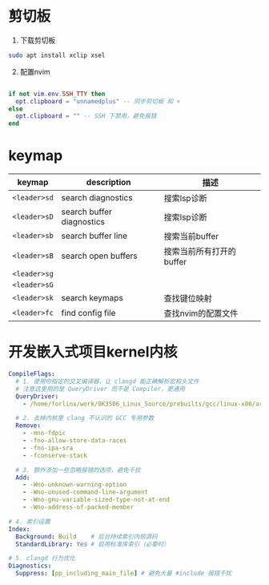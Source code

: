 # 剪切板
1. 下载剪切板
```sh
sudo apt install xclip xsel
```
2. 配置nvim
```lua config.lua

if not vim.env.SSH_TTY then
  opt.clipboard = "unnamedplus" -- 同步剪切板 和 +
else
  opt.clipboard = "" -- SSH 下禁用，避免报错
end
```


# keymap

| keymap       | description               | 描述              |
| ------------ | ------------------------- | --------------- |
| `<leader>sd` | search diagnostics        | 搜索lsp诊断         |
| `<leader>sD` | search buffer diagnostics | 搜索lsp诊断         |
| `<leader>sb` | search buffer line        | 搜索当前buffer      |
| `<leader>sB` | search open  buffers      | 搜索当前所有打开的buffer |
| `<leader>sg` |                           |                 |
| `<leader>sG` |                           |                 |
| `<leader>sk` | search keymaps            | 查找键位映射          |
| `<leader>fc` | find config file          | 查找nvim的配置文件     |

# 开发嵌入式项目kernel内核
``` YAML
CompileFlags:
  # 1. 使用你指定的交叉编译器，让 clangd 能正确解析宏和头文件
  # 注意这里用的是 QueryDriver 而不是 Compiler，更通用
  QueryDriver:
    - /home/forlinx/work/OK3506_Linux_Source/prebuilts/gcc/linux-x86/arm/gcc-arm-10.3-2021.07-x86_64-arm-none-linux-gnueabihf/bin/arm-none-linux-gnueabihf-*

  # 2. 去掉内核里 clang 不认识的 GCC 专用参数
  Remove:
    - -mno-fdpic
    - -fno-allow-store-data-races
    - -fno-ipa-sra
    - -fconserve-stack

  # 3. 额外添加一些忽略报错的选项，避免干扰
  Add:
    - -Wno-unknown-warning-option
    - -Wno-unused-command-line-argument
    - -Wno-gnu-variable-sized-type-not-at-end
    - -Wno-address-of-packed-member

# 4. 索引设置
Index:
  Background: Build    # 后台持续索引内核源码
  StandardLibrary: Yes # 启用标准库索引（必要时）

# 5. clangd 行为优化
Diagnostics:
  Suppress: [pp_including_main_file] # 避免大量 #include 报错干扰

```

